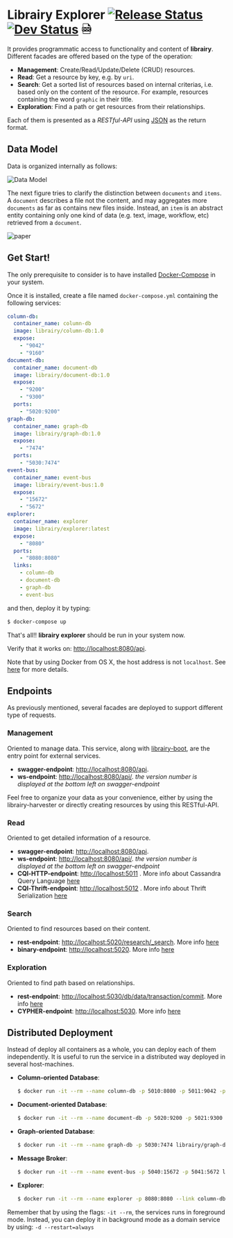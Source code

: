 # Librairy Explorer  [![Release Status](https://travis-ci.org/librairy/explorer.svg?branch=master)](https://travis-ci.org/librairy/explorer) [![Dev Status](https://travis-ci.org/librairy/explorer.svg?branch=develop)](https://travis-ci.org/librairy/explorer) [![Doc](https://raw.githubusercontent.com/librairy/resources/master/figures/interface.png)](https://rawgit.com/librairy/explorer/doc/report/index.html)

It provides programmatic access to functionality and content of **librairy**. Different facades are offered based on the type of the operation:
- **Management**: Create/Read/Update/Delete (CRUD) resources.
- **Read**: Get a resource by key, e.g. by `uri`.
- **Search**: Get a sorted list of resources based on internal criterias, i.e. based only on the content of the resource. For example, resources containing the word `graphic` in their title.
- **Exploration**: Find a path or get resources from their relationships.

Each of them is presented as a *RESTful-API* using [JSON](http://json.org) as the return format.

## Data Model

Data is organized internally as follows:

![Data Model](https://dl.dropboxusercontent.com/u/299257/librairy/figures/data-modelv0.2.png)

The next figure tries to clarify the distinction between `documents` and `items`.
A `document` describes a file not the content, and may aggregates more `documents` as far as contains new files inside.
Instead, an `item` is an abstract entity containing only one kind of data (e.g. text, image, workflow, etc) retrieved from a `document`.

![paper](https://dl.dropboxusercontent.com/u/299257/epnoi/images/paper-to-resources.png)


## Get Start!

The only prerequisite to consider is to have installed [Docker-Compose](https://docs.docker.com/compose/) in your system.

Once it is installed, create a file named `docker-compose.yml` containing the following services:

```yml
column-db:
  container_name: column-db
  image: librairy/column-db:1.0
  expose:
    - "9042"
    - "9160"
document-db:
  container_name: document-db
  image: librairy/document-db:1.0
  expose:
    - "9200"
    - "9300"
  ports:
    - "5020:9200"
graph-db:
  container_name: graph-db
  image: librairy/graph-db:1.0
  expose:
    - "7474"
  ports:
    - "5030:7474"
event-bus:
  container_name: event-bus
  image: librairy/event-bus:1.0
  expose:
    - "15672"
    - "5672"
explorer:
  container_name: explorer
  image: librairy/explorer:latest
  expose:
    - "8080"
  ports:
    - "8080:8080"
  links:
    - column-db
    - document-db
    - graph-db
    - event-bus
```
and then, deploy it by typing:

```sh
$ docker-compose up
```

That's all!! **librairy explorer** should be run in your system now.

Verify that it works on: [http://localhost:8080/api](http://localhost:8080/api).

Note that by using Docker from OS X, the host address is not `localhost`. See [here](https://docs.docker.com/engine/installation/mac/) for more details.

## Endpoints

As previously mentioned, several facades are deployed to support different type of requests.

### Management

Oriented to manage data. This service, along with [librairy-boot](https://github.com/librairy/boot), are the entry point for external services.

- **swagger-endpoint**: [http://localhost:8080/api](http://localhost:8080/api).
- **ws-endpoint**: [http://localhost:8080/api/<version>](http://localhost:8080/api/<version>). *the version number is displayed at the bottom left on swagger-endpoint*

Feel free to organize your data as your convenience, either by using the librairy-harvester or directly creating resources by using this RESTful-API.

### Read

Oriented to get detailed information of a resource.

- **swagger-endpoint**: [http://localhost:8080/api](http://localhost:8080/api).
- **ws-endpoint**: [http://localhost:8080/api/<version>](http://localhost:8080/api/<version>). *the version number is displayed at the bottom left on swagger-endpoint*
- **CQl-HTTP-endpoint**: [http://localhost:5011](http://localhost:5011) . More info about Cassandra Query Language [here](http://cassandra.apache.org/doc/cql3/CQL.html)
- **CQl-Thrift-endpoint**: [http://localhost:5012](http://localhost:5012) . More info about Thrift Serialization [here](https://thrift.apache.org/)

### Search

Oriented to find resources based on their content.

- **rest-endpoint**: [http://localhost:5020/research/_search](http://localhost:5020/research/_search). More info [here](https://www.elastic.co/guide/en/elasticsearch/guide/current/_talking_to_elasticsearch.html)
- **binary-endpoint**: [http://localhost:5020](http://localhost:5020). More info [here](https://www.elastic.co/guide/en/elasticsearch/guide/current/_talking_to_elasticsearch.html)


### Exploration

Oriented to find path based on relationships.

- **rest-endpoint**: [http://localhost:5030/db/data/transaction/commit](http://localhost:5030/db/data/transaction/commit). More info [here](http://neo4j.com/docs/stable/rest-api.html)
- **CYPHER-endpoint**: [http://localhost:5030](http://localhost:5030). More info [here](http://neo4j.com/developer/cypher-query-language/)


## Distributed Deployment

Instead of deploy all containers as a whole, you can deploy each of them independently. It is useful to run the service in a distributed way deployed in several host-machines.

- **Column-oriented Database**:
    ```sh
    $ docker run -it --rm --name column-db -p 5010:8080 -p 5011:9042 -p 5012:9160 librairy/column-db:1.0
    ```

- **Document-oriented Database**:
    ```sh
    $ docker run -it --rm --name document-db -p 5020:9200 -p 5021:9300 librairy/document-db:1.0
    ```

- **Graph-oriented Database**:
    ```sh
    $ docker run -it --rm --name graph-db -p 5030:7474 librairy/graph-db:1.0
    ```

- **Message Broker**:
    ```sh
    $ docker run -it --rm --name event-bus -p 5040:15672 -p 5041:5672 librairy/event-bus:1.0
    ```
- **Explorer**:
    ```sh
    $ docker run -it --rm --name explorer -p 8080:8080 --link column-db --link document-db --link graph-db --link event-bus librairy/explorer
    ```

Remember that by using the flags: `-it --rm`, the services runs in foreground mode. Instead, you can deploy it in background mode as a domain service by using: `-d --restart=always`